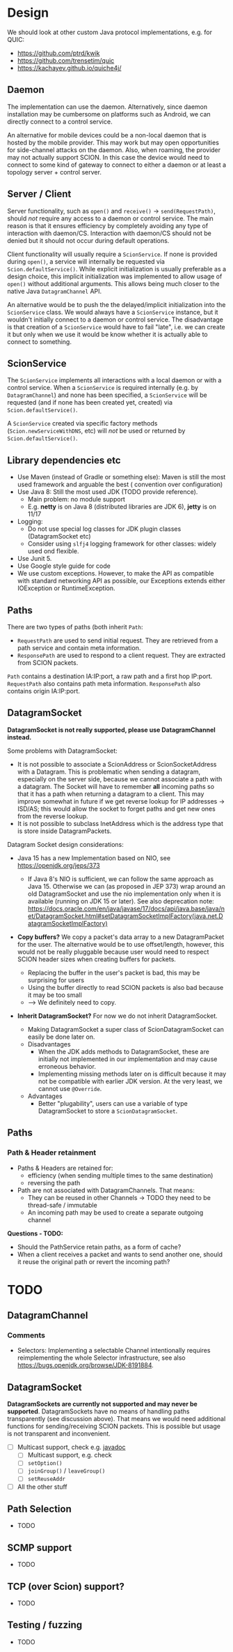 # Design

We should look at other custom Java protocol implementations, e.g. for QUIC:
* https://github.com/ptrd/kwik
* https://github.com/trensetim/quic
* https://kachayev.github.io/quiche4j/

## Daemon
The implementation can use the daemon. Alternatively, since daemon installation may
be cumbersome on platforms such as Android, we can directly connect to a control service.

An alternative for mobile devices could be a non-local daemon that is hosted by the mobile provider.
This may work but may open opportunities for side-channel attacks on the daemon.
Also, when roaming, the provider may not actually support SCION. In this case the
device would need to connect to some kind of gateway to connect to either a daemon or
at least a topology server + control server.

## Server / Client

Server functionality, such as `open()` and `receive()` -> `send(RequestPath)`, should _not_ require
any access to a daemon or control service. The main reason is that it ensures efficiency
by completely avoiding any type of interaction with daemon/CS.
Interaction with daemon/CS should not be denied but it should not occur during default operations. 

Client functionality will usually require a `ScionService`. If none is provided during `open()`,
a service will internally be requested via `Scion.defaultService()`. 
While explicit initialization is usually preferable as a design choice, this implicit
initialization was implemented to allow usage of `open()` without additional arguments.
This allows being much closer to the native Java `DatagramChannel` API.

An alternative would be to push the the delayed/implicit initialization into the `ScionService`
class. We would always have a `ScionService` instance, but it wouldn't initially connect to
a daemon or control service. The disadvantage is that creation of a `ScionService` would have
to fail "late", i.e. we can create it but only when we use it would be know whether it
is actually able to connect to something.

## ScionService

The `ScionService` implements all interactions with a local daemon or with a control service.
When a `ScionService` is required internally (e.g. by `DatagramChannel`) and none has been 
specified, a `ScionService` will be requested (and if none has been created yet, created) via 
`Scion.defaultService()`. 

A `ScionService` created via specific factory methods (`Scion.newServiceWithDNS`, etc) will _not_ be
used or returned by `Scion.defaultService()`.

## Library dependencies etc

- Use Maven (instead of Gradle or something else): Maven is still the most used framework and arguable the best (
  convention over configuration)
- Use Java 8: Still the most used JDK (TODO provide reference).
  - Main problem: no module support
  - E.g. **netty** is on Java 8 (distributed libraries are JDK 6), **jetty** is on 11/17
- Logging:
    - Do not use special log classes for JDK plugin classes (DatagramSocket etc)
    - Consider using `slfj4` logging framework for other classes: widely used ond flexible.
- Use Junit 5.
- Use Google style guide for code
- We use custom exceptions. However, to make the API as compatible with standard networking API
  as possible, our Exceptions extends either IOException or RuntimeException.

## Paths

There are two types of paths (both inherit `Path`:
- `RequestPath` are used to send initial request. They are retrieved from a path service and contain meta information.
- `ResponsePath` are used to respond to a client request. They are extracted from SCION packets.

`Path` contains a destination IA:IP:port, a raw path and a first hop IP:port.
`RequestPath` also contains path meta information.
`ResponsePath` also contains origin IA:IP:port.


## DatagramSocket

**DatagramSocket is not really supported, please use DatagramChannel instead.**

Some problems with DatagramSocket:
- It is not possible to associate a ScionAddress or ScionSocketAddress with a Datagram.
  This is problematic when sending a datagram, especially on the server side, because 
  we cannot associate a path with a datagram. The Socket will have to remember **all** incoming
  paths so that it has a path when returning a datagram to a client.
  This may improve somewhat in future if we get reverse lookup for IP addresses -> ISD/AS; 
  this would allow the socket to forget paths and get new ones from the reverse lookup.
- It is not possible to subclass InetAddress which is the address type that is store inside 
  DatagramPackets.


Datagram Socket design considerations:
- Java 15 has a new Implementation based on NIO, see https://openjdk.org/jeps/373
  - If Java 8's NIO is sufficient, we can follow the same approach as Java 15.
    Otherwise we can (as proposed in JEP 373) wrap around an old DatagramSocket and use
    the nio implementation only when it is available (running on JDK 15 or later).
    See also deprecation note: https://docs.oracle.com/en/java/javase/17/docs/api/java.base/java/net/DatagramSocket.html#setDatagramSocketImplFactory(java.net.DatagramSocketImplFactory)

- **Copy buffers?** We copy a packet's data array to a new DatagramPacket for the user.
  The alternative would be to use offset/length, however, this would not be really
  pluggable because user would need to respect SCION header sizes when creating buffers for packets.
  - Replacing the buffer in the user's packet is bad, this may be surprising for users
  - Using the buffer directly to read SCION packets is also bad because it may be too small
  - --> We definitely need to copy.
- **Inherit DatagramSocket?** For now we do not inherit DatagramSocket.
  - Making DatagramSocket a super class of ScionDatagramSocket can easily be done later on.
  - Disadvantages 
    - When the JDK adds methods to DatagramSocket, these are initially not implemented
      in our implementation and may cause erroneous behavior. 
    - Implementing missing methods later on is difficult because it may not be compatible with
      earlier JDK version. At the very least, we cannot use `@Override`.
  - Advantages
    - Better "plugability", users can use a variable of type DatagramSocket to store
      a `ScionDatagramSocket`.


## Paths

### Path & Header retainment
- Paths & Headers are retained for:
  - efficiency (when sending multiple times to the same destination)
  - reversing the path
- Path are not associated with DatagramChannels. That means:
  - They can be reused in other Channels -> TODO they need to be thread-safe / immutable
  - An incoming path may be used to create a separate outgoing channel
  
**Questions - TODO:**
- Should the PathService retain paths, as a form of cache?
- When a client receives a packet and wants to send another one, should it reuse the original 
  path or revert the incoming path? 

# TODO

## DatagramChannel

### Comments
* Selectors: Implementing a selectable Channel intentionally requires reimplementing
  the whole Selector infrastructure, see also https://bugs.openjdk.org/browse/JDK-8191884.

## DatagramSocket

**DatagramSockets are currently not supported and may never be supported**. 
DatagramSockets have no means of handling paths transparently (see discussion above).
That means we would need additional functions for sending/receiving SCION packets.
This is possible but usage is not transparent and inconvenient. 

* [ ] Multicast support, check
  e.g. [javadoc](https://docs.oracle.com/en/java/javase/17/docs/api/java.base/java/net/DatagramSocket.html)
    * [ ] Multicast support, e.g. check
    * [ ] `setOption()`
    * [ ] `joinGroup()` / `leaveGroup()`
    * [ ] `setReuseAddr`
* [ ] All the other stuff

## Path Selection

* TODO

## SCMP support

* TODO

## TCP (over Scion) support?

* TODO

## Testing / fuzzing

* TODO
